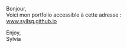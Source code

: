Bonjour, 
<br>
Voici mon portfolio accessible à cette adresse :
<br>
www.syllsg.github.io

Enjoy,
<br>
Sylvia
